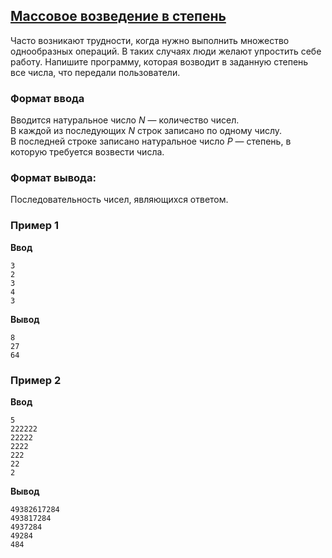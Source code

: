 ## [Массовое возведение в степень](../../../solutions/3.1/31_m.py)

Часто возникают трудности, когда нужно выполнить множество однообразных операций. В таких случаях люди желают упростить себе работу. Напишите программу, которая возводит в заданную степень все числа, что передали пользователи.

### Формат ввода

Вводится натуральное число $N$ — количество чисел.\
В каждой из последующих $N$ строк записано по одному числу.\
В последней строке записано натуральное число $P$ — степень, в которую требуется возвести числа.

### Формат вывода:

Последовательность чисел, являющихся ответом.

### Пример 1

**Ввод**
```plaintext
3
2
3
4
3
```

**Вывод**
```plaintext
8
27
64
```

### Пример 2

**Ввод**
```plaintext
5
222222
22222
2222
222
22
2
```

**Вывод**
```plaintext
49382617284
493817284
4937284
49284
484
```